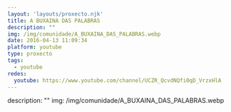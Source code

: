 ```yaml
---
layout: 'layouts/proxecto.njk'
title: A BUXAINA DAS PALABRAS
description: ""
img: /img/comunidade/A_BUXAINA_DAS_PALABRAS.webp
date: 2016-04-13 11:09:34
platform: youtube
type: proxecto
tags:
  - youtube
redes:
  youtube: https://www.youtube.com/channel/UCZR_QcvdNQfi0qD_VrzxHlA
---
```

description: ""
img: /img/comunidade/A_BUXAINA_DAS_PALABRAS.webp
